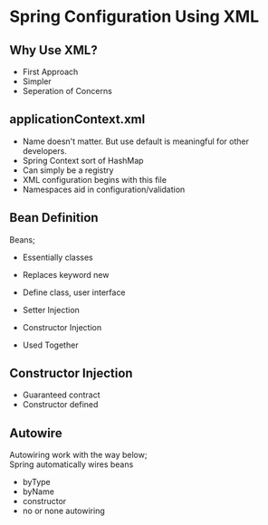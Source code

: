 # Spring Configuration Using XML

## Why Use XML?

* First Approach
* Simpler
* Seperation of Concerns

## applicationContext.xml

* Name doesn't matter. But use default is meaningful for other developers.
* Spring Context sort of HashMap
* Can simply be a registry
* XML configuration begins with this file
* Namespaces aid in configuration/validation

## Bean Definition

Beans;
* Essentially classes
* Replaces keyword new
* Define class, user interface

* Setter Injection
* Constructor Injection
* Used Together


## Constructor Injection

* Guaranteed contract
* Constructor defined

## Autowire

Autowiring work with the way below;  
Spring automatically wires beans
* byType
* byName
* constructor
* no or none autowiring
